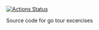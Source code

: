 [![Actions Status](https://github.com/doanthuyan/hello-go/workflows/Go/badge.svg)](https://github.com/doanthuyan/hello-go/actions)

Source code for go tour excercises
